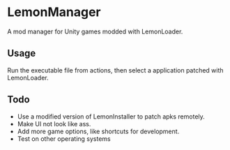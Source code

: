 # LemonManager
A mod manager for Unity games modded with LemonLoader.

## Usage
Run the executable file from actions, then select a application patched with LemonLoader.

## Todo
* Use a modified version of LemonInstaller to patch apks remotely.
* Make UI not look like ass.
* Add more game options, like shortcuts for development.
* Test on other operating systems
